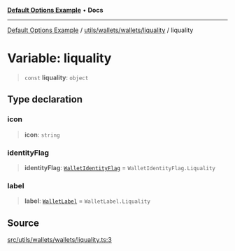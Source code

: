[**Default Options Example**](../../../../../README.md) • **Docs**

***

[Default Options Example](../../../../../modules.md) / [utils/wallets/wallets/liquality](../README.md) / liquality

# Variable: liquality

> `const` **liquality**: `object`

## Type declaration

### icon

> **icon**: `string`

### identityFlag

> **identityFlag**: [`WalletIdentityFlag`](../../../types/enumerations/WalletIdentityFlag.md) = `WalletIdentityFlag.Liquality`

### label

> **label**: [`WalletLabel`](../../../types/enumerations/WalletLabel.md) = `WalletLabel.Liquality`

## Source

[src/utils/wallets/wallets/liquality.ts:3](https://github.com/bgd-labs/fe-shared/blob/022d31eeb7e61eeffe2ddf65992458f822122ffc/src/utils/wallets/wallets/liquality.ts#L3)
